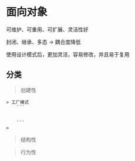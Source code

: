面向对象
======

可维护、可重用、可扩展、灵活性好

封闭、继承、多态  ->  耦合度降低

使用设计模式后，更加灵活，容易修改，并且易于复用




分类
----
>创建性
    
    > 工厂模式
        ```
        
        
        ```
    > 
    
    
    
>结构性

>行为性



        
    